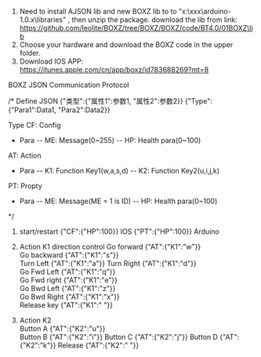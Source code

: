 1. Need to install AJSON lib and new BOXZ lib to to "x:\xxx\arduino-1.0.x\libraries\" , then unzip the package.
download the lib from link: https://github.com/leolite/BOXZ/tree/BOXZ/BOXZ/code/BT4.0/01BOXZ\lib
2. Choose your hardware and download the BOXZ code in the upper folder.
3. Download IOS APP: https://itunes.apple.com/cn/app/boxz/id783688269?mt=8



BOXZ JSON Communication Protocol

/*
Define JSON
{"类型":{"属性1":参数1, "属性2":参数2}}
{"Type":{"Para1":Data1, "Para2":Data2}}

Type
CF: Config
- Para
-- ME: Message(0~255)
-- HP: Health para(0~100)


AT: Action
- Para
-- K1: Function Key1(w,a,s,d)
-- K2: Function Key2(u,i,j,k)

PT: Propty
- Para
-- ME: Message(ME = 1 is ID)
-- HP: Health para(0~100)


*/
1.  start/restart
    {"CF":{"HP":100}}                   IOS 
    {"PT":{"HP":100}}                   Arduino

2. Action K1 direction control
Go forward	{"AT":{"K1":"w"}}	
Go backward	{"AT":{"K1":"s"}}	
Turn Left	{"AT":{"K1":"a"}}
Turn Right	{"AT":{"K1":"d"}}	
Go Fwd Left 	{"AT":{"K1":"q"}}		
Go Fwd right	{"AT":{"K1":"e"}}		
Go Bwd Left	{"AT":{"K1":"z"}}		
Go Bwd Right	{"AT":{"K1":"x"}}			
Release key	{"AT":{"K1":" "}}		

3.  Action K2			
Button A   {"AT":{"K2":"u"}}	    
Button B   {"AT":{"K2":"i"}}
Button C   {"AT":{"K2":"j"}}
Button D   {"AT":{"K2":"k"}}
Release	   {"AT":{"K2":" "}}


